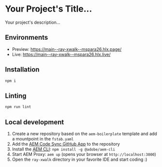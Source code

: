 # Your Project's Title...
Your project's description...

## Environments
- Preview: https://main--ray-xwalk--mspara26.hlx.page/
- Live: https://main--ray-xwalk--mspara26.hlx.live/

## Installation

```sh
npm i
```

## Linting

```sh
npm run lint
```

## Local development

1. Create a new repository based on the `aem-boilerplate` template and add a mountpoint in the `fstab.yaml`
1. Add the [AEM Code Sync GitHub App](https://github.com/apps/aem-code-sync) to the repository
1. Install the [AEM CLI](https://github.com/adobe/helix-cli): `npm install -g @adobe/aem-cli`
1. Start AEM Proxy: `aem up` (opens your browser at `http://localhost:3000`)
1. Open the `ray-xwalk` directory in your favorite IDE and start coding :)
